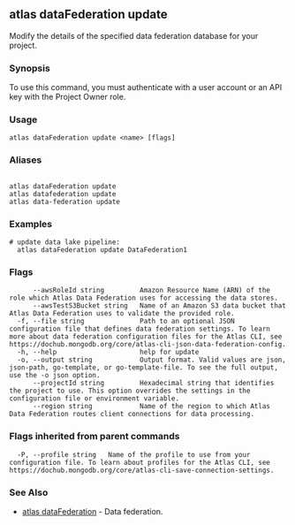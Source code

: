 ## atlas dataFederation update

Modify the details of the specified data federation database for your project.


### Synopsis

To use this command, you must authenticate with a user account or an API key with the Project Owner role.


### Usage
```
atlas dataFederation update <name> [flags]
```

### Aliases
```

atlas dataFederation update
atlas datafederation update
atlas data-federation update
```

### Examples

```
# update data lake pipeline:
  atlas dataFederation update DataFederation1

```


### Flags

```
      --awsRoleId string         Amazon Resource Name (ARN) of the role which Atlas Data Federation uses for accessing the data stores.
      --awsTestS3Bucket string   Name of an Amazon S3 data bucket that Atlas Data Federation uses to validate the provided role.
  -f, --file string              Path to an optional JSON configuration file that defines data federation settings. To learn more about data federation configuration files for the Atlas CLI, see https://dochub.mongodb.org/core/atlas-cli-json-data-federation-config.
  -h, --help                     help for update
  -o, --output string            Output format. Valid values are json, json-path, go-template, or go-template-file. To see the full output, use the -o json option.
      --projectId string         Hexadecimal string that identifies the project to use. This option overrides the settings in the configuration file or environment variable.
      --region string            Name of the region to which Atlas Data Federation routes client connections for data processing.

```


### Flags inherited from parent commands

```
  -P, --profile string   Name of the profile to use from your configuration file. To learn about profiles for the Atlas CLI, see https://dochub.mongodb.org/core/atlas-cli-save-connection-settings.

```

### See Also


* [atlas dataFederation](atlas_dataFederation.md)	- Data federation.



